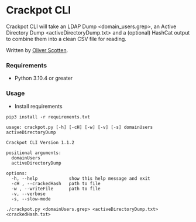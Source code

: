 # Crackpot CLI

Crackpot CLI will take an LDAP Dump <domain_users.grep>, an Active Directory Dump <activeDirectoryDump.txt> and a (optional) HashCat output to combine them into a clean CSV file for reading.

Written by [Oliver Scotten](https://www.github.com/oliv10).

### Requirements
- Python 3.10.4 or greater

### Usage
- Install requirements
```
pip3 install -r requirements.txt
```

```
usage: crackpot.py [-h] [-cH] [-w] [-v] [-s] domainUsers activeDirectoryDump

Crackpot CLI Version 1.1.2

positional arguments:
  domainUsers
  activeDirectoryDump

options:
  -h, --help            show this help message and exit
  -cH , --crackedHash   path to file
  -w , --writeFile      path to file
  -v, --verbose
  -s, --slow-mode
```

```
./crackpot.py <domainUsers.grep> <activeDirectoryDump.txt> <crackedHash.txt>
```
